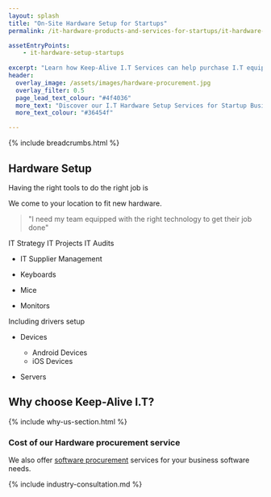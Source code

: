 ```yaml
---
layout: splash
title: "On-Site Hardware Setup for Startups"
permalink: /it-hardware-products-and-services-for-startups/it-hardware-setup

assetEntryPoints:
    - it-hardware-setup-startups
    
excerpt: "Learn how Keep-Alive I.T Services can help purchase I.T equipment that's appropriate for your business with our I.T hardware procurement service."
header:
  overlay_image: /assets/images/hardware-procurement.jpg
  overlay_filter: 0.5 
  page_lead_text_colour: "#4f4036"
  more_text: "Discover our I.T Hardware Setup Services for Startup Businesses"
  more_text_colour: "#36454f"

---
```


{% include breadcrumbs.html %}

## <i class="fas fa-microchip page-title-icon" aria-hidden="true"></i> Hardware Setup
Having the right tools to do the right job is 


We come to your location to fit new hardware.



> "I need my team equipped with the right technology to get their job done"

IT Strategy
IT Projects
IT Audits

- IT Supplier Management


- Keyboards
- Mice
- Monitors

Including drivers setup

- Devices
    - Android Devices
    - iOS Devices

- Servers

<div class="divider div-transparent div-arrow-down"></div>

## Why choose Keep-Alive I.T?
{% include why-us-section.html %}

<div class="divider div-transparent div-arrow-down"></div>

### Cost of our Hardware procurement service

We also offer <a href="/">software procurement</a> services for your business software needs.

{% include industry-consultation.md %}